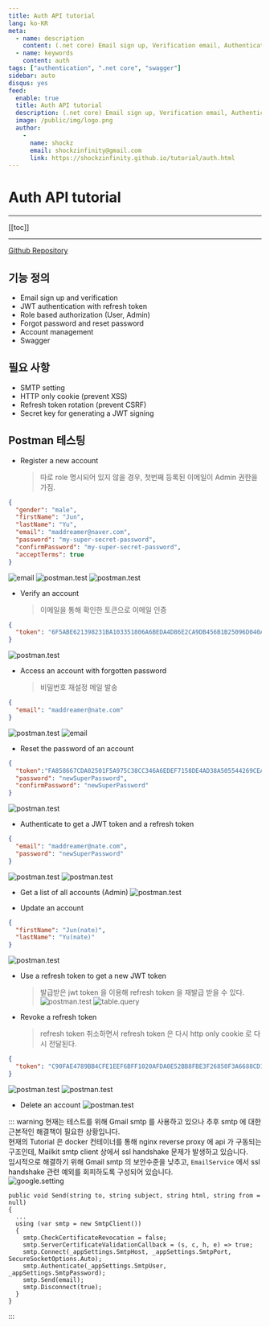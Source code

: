 ```yaml
---
title: Auth API tutorial
lang: ko-KR
meta:
  - name: description
    content: (.net core) Email sign up, Verification email, Authentication and Forgot password
  - name: keywords
    content: auth
tags: ["authentication", ".net core", "swagger"]
sidebar: auto
disqus: yes
feed:
  enable: true
  title: Auth API tutorial
  description: (.net core) Email sign up, Verification email, Authentication and Forgot password
  image: /public/img/logo.png
  author:
    -
      name: shockz
      email: shockzinfinity@gmail.com
      link: https://shockzinfinity.github.io/tutorial/auth.html
---
```


# Auth API tutorial

<TagLinks />

---

[[toc]]

---

[Github Repository](https://github.com/shockzinfinity/signup-verification-test)


## 기능 정의
- Email sign up and verification
- JWT authentication with refresh token
- Role based authorization (User, Admin)
- Forgot password and reset password
- Account management
- Swagger

## 필요 사항

- SMTP setting
- HTTP only cookie (prevent XSS)
- Refresh token rotation (prevent CSRF)
- Secret key for generating a JWT signing

## Postman 테스팅

- Register a new account
   > 따로 role 명시되어 있지 않을 경우, 첫번째 등록된 이메일이 Admin 권한을 가짐.
```json
{
  "gender": "male",
  "firstName": "Jun",
  "lastName": "Yu",
  "email": "maddreamer@naver.com",
  "password": "my-super-secret-password",
  "confirmPassword": "my-super-secret-password",
  "acceptTerms": true
}
```
![email](./images/auth/email.1.png)
![postman.test](./images/auth/postman.test.1.png)
![postman.test](./images/auth/postman.test.2.png)

- Verify an account
   > 이메일을 통해 확인한 토큰으로 이메일 인증
```json
{
  "token": "6F5ABE621398231BA103351806A6BEDA4D86E2CA9DB456B1B25096D040A2B907450647D82B5F6723"
}
```
![postman.test](./images/auth/postman.test.3.png)

- Access an account with forgotten password
   > 비밀번호 재설정 메일 발송
```json
{
  "email": "maddreamer@nate.com"
}
```
![postman.test](./images/auth/postman.test.4.png)
![email](./images/auth/email.2.png)


- Reset the password of an account
```json
{
  "token":"FA858667CDA02501F5A975C38CC346A6EDEF7158DE4AD38A505544269CEA9DEBE47D67EB5C8783A0",
  "password": "newSuperPassword",
  "confirmPassword": "newSuperPassword"
}
```
![postman.test](./images/auth/postman.test.5.png)

- Authenticate to get a JWT token and a refresh token
```json
{
  "email": "maddreamer@nate.com",
  "password": "newSuperPassword"
}
```
![postman.test](./images/auth/postman.test.6.png)
![postman.test](./images/auth/postman.test.7.png)

- Get a list of all accounts (Admin)
![postman.test](./images/auth/postman.test.8.png)

- Update an account
```json
{
  "firstName": "Jun(nate)",
  "lastName": "Yu(nate)"
}
```
![postman.test](./images/auth/postman.test.9.png)

- Use a refresh token to get a new JWT token
   > 발급받은 jwt token 을 이용해 refresh token 을 재발급 받을 수 있다.
![postman.test](./images/auth/postman.test.10.png)
![table.query](./images/auth/table.query.1.png)

- Revoke a refresh token
   > refresh token 취소하면서 refresh token 은 다시 http only cookie 로 다시 전달된다.
```json
{
  "token": "C90FAE4789BB4CFE1EEF6BFF1020AFDA0E52BB8FBE3F26850F3A6688CD1B8CA8388CA152762BE0F4"
}
```
![postman.test](./images/auth/postman.test.11.png)
![postman.test](./images/auth/postman.test.12.png)

- Delete an account
![postman.test](./images/auth/postman.test.13.png)

::: warning
현재는 테스트를 위해 Gmail smtp 를 사용하고 있으나 추후 smtp 에 대한 근본적인 해결책이 필요한 상황입니다.  
현재의 Tutorial 은 docker 컨테이너를 통해 nginx reverse proxy 에 api 가 구동되는 구조인데, Mailkit smtp client 상에서 ssl handshake 문제가 발생하고 있습니다.  
임시적으로 해결하기 위해 Gmail smtp 의 보안수준을 낮추고, `EmailService` 에서 ssl handshake 관련 예외를 회피하도록 구성되어 있습니다.  
![google.setting](./images/auth/google.setting.1.png)
```csharp{6-7}
public void Send(string to, string subject, string html, string from = null)
{
  ...
  using (var smtp = new SmtpClient())
  {
    smtp.CheckCertificateRevocation = false;
    smtp.ServerCertificateValidationCallback = (s, c, h, e) => true;
    smtp.Connect(_appSettings.SmtpHost, _appSettings.SmtpPort, SecureSocketOptions.Auto);
    smtp.Authenticate(_appSettings.SmtpUser, _appSettings.SmtpPassword);
    smtp.Send(email);
    smtp.Disconnect(true);
  }
}
```
:::

